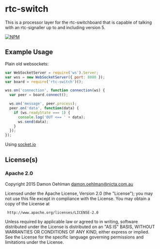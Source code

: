 # rtc-switch

This is a processor layer for the rtc-switchboard that is capable of
talking with an rtc-signaller up to and including version 5.


[![NPM](https://nodei.co/npm/rtc-switch.png)](https://nodei.co/npm/rtc-switch/)



## Example Usage

Plain old websockets:

```js
var WebSocketServer = require('ws').Server;
var wss = new WebSocketServer({ port: 8080 });
var board = require('rtc-switch')();

wss.on('connection', function connection(ws) {
  var peer = board.connect();

  ws.on('message', peer.process);
  peer.on('data', function(data) {
    if (ws.readyState === 1) {
      console.log('OUT <== ' + data);
      ws.send(data);
    }
  });
});

```

Using [socket.io](https://github.com/Automattic/socket.io)

## License(s)

### Apache 2.0

Copyright 2015 Damon Oehlman <damon.oehlman@nicta.com.au>

   Licensed under the Apache License, Version 2.0 (the "License");
   you may not use this file except in compliance with the License.
   You may obtain a copy of the License at

     http://www.apache.org/licenses/LICENSE-2.0

   Unless required by applicable law or agreed to in writing, software
   distributed under the License is distributed on an "AS IS" BASIS,
   WITHOUT WARRANTIES OR CONDITIONS OF ANY KIND, either express or implied.
   See the License for the specific language governing permissions and
   limitations under the License.
